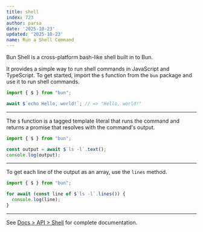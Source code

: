 ```yaml
---
title: shell
index: 723
author: parsa
date: '2025-10-23'
updated: '2025-10-23'
name: Run a Shell Command
---
```


Bun Shell is a cross-platform bash-like shell built in to Bun.

It provides a simple way to run shell commands in JavaScript and TypeScript. To get started, import the `$` function from the `bun` package and use it to run shell commands.

```ts#foo.ts
import { $ } from "bun";

await $`echo Hello, world!`; // => "Hello, world!"
```

---

The `$` function is a tagged template literal that runs the command and returns a promise that resolves with the command's output.

```ts#foo.ts
import { $ } from "bun";

const output = await $`ls -l`.text();
console.log(output);
```

---

To get each line of the output as an array, use the `lines` method.

```ts#foo.ts
import { $ } from "bun";

for await (const line of $`ls -l`.lines()) {
  console.log(line);
}
```

---

See [Docs > API > Shell](https://bun.sh/docs/runtime/shell) for complete documentation.
